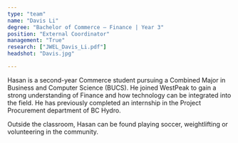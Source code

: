 ```yaml
---
type: "team"
name: "Davis Li"
degree: "Bachelor of Commerce – Finance | Year 3"
position: "External Coordinator"
management: "True"
research: ["JWEL_Davis_Li.pdf"]
headshot: "Davis.jpg"

---
```

Hasan is a second-year Commerce student pursuing a Combined Major in Business and Computer Science (BUCS). He joined WestPeak to gain a strong understanding of Finance and how technology can be integrated into the field. He has previously completed an internship in the Project Procurement department of BC Hydro.


Outside the classroom, Hasan can be found playing soccer, weightlifting or volunteering in the community.

